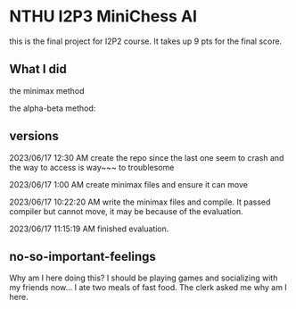 # NTHU I2P3   MiniChess AI

this is the final project for I2P2 course. It takes up 9 pts for the final score.

## What I did

the minimax method

the alpha-beta method:

## versions

2023/06/17 12:30 AM create the repo since the last one seem to crash and the way to access is way~~~ to troublesome

2023/06/17 1:00 AM create minimax files and ensure it can move

2023/06/17 10:22:20 AM write the minimax files and compile. It passed compiler but cannot move, it may be because of the evaluation.

2023/06/17 11:15:19 AM finished evaluation.





## no-so-important-feelings
Why am I here doing this?
I should be playing games and socializing with my friends now...
I ate two meals of fast food. The clerk asked me why am I here.
